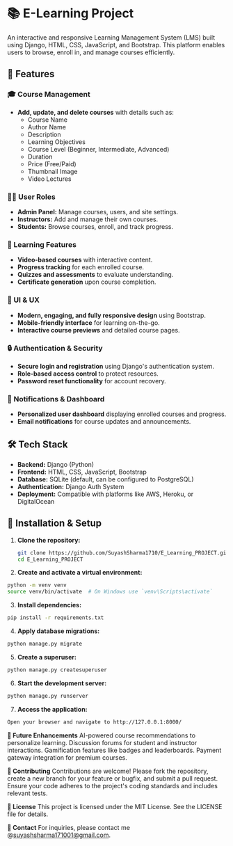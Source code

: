 # 📚 E-Learning Project

An interactive and responsive Learning Management System (LMS) built using Django, HTML, CSS, JavaScript, and Bootstrap. This platform enables users to browse, enroll in, and manage courses efficiently.

## 🚀 Features

### 🎓 Course Management
- **Add, update, and delete courses** with details such as:
  - Course Name
  - Author Name
  - Description
  - Learning Objectives
  - Course Level (Beginner, Intermediate, Advanced)
  - Duration
  - Price (Free/Paid)
  - Thumbnail Image
  - Video Lectures

### 👨‍🏫 User Roles
- **Admin Panel:** Manage courses, users, and site settings.
- **Instructors:** Add and manage their own courses.
- **Students:** Browse courses, enroll, and track progress.

### 📖 Learning Features
- **Video-based courses** with interactive content.
- **Progress tracking** for each enrolled course.
- **Quizzes and assessments** to evaluate understanding.
- **Certificate generation** upon course completion.

### 🎨 UI & UX
- **Modern, engaging, and fully responsive design** using Bootstrap.
- **Mobile-friendly interface** for learning on-the-go.
- **Interactive course previews** and detailed course pages.

### 🔒 Authentication & Security
- **Secure login and registration** using Django's authentication system.
- **Role-based access control** to protect resources.
- **Password reset functionality** for account recovery.

### 🔔 Notifications & Dashboard
- **Personalized user dashboard** displaying enrolled courses and progress.
- **Email notifications** for course updates and announcements.

## 🛠️ Tech Stack
- **Backend:** Django (Python)
- **Frontend:** HTML, CSS, JavaScript, Bootstrap
- **Database:** SQLite (default, can be configured to PostgreSQL)
- **Authentication:** Django Auth System
- **Deployment:** Compatible with platforms like AWS, Heroku, or DigitalOcean

## 📂 Installation & Setup

1. **Clone the repository:**
   ```Bash
   git clone https://github.com/SuyashSharma1710/E_Learning_PROJECT.git
   cd E_Learning_PROJECT
   ```
   
2. **Create and activate a virtual environment:**
```bash
python -m venv venv
source venv/bin/activate  # On Windows use `venv\Scripts\activate`
```

3. **Install dependencies:**
```bash
pip install -r requirements.txt
```

4. **Apply database migrations:**
```bash
python manage.py migrate
```

5. **Create a superuser:**
```bash
python manage.py createsuperuser
```

6. **Start the development server:**
```bash
python manage.py runserver
```

7. **Access the application:**
```bash
Open your browser and navigate to http://127.0.0.1:8000/
```

**🎯 Future Enhancements**
AI-powered course recommendations to personalize learning.
Discussion forums for student and instructor interactions.
Gamification features like badges and leaderboards.
Payment gateway integration for premium courses.

**🤝 Contributing**
Contributions are welcome! Please fork the repository, create a new branch for your feature or bugfix, and submit a pull request. Ensure your code adheres to the project's coding standards and includes relevant tests.

**📜 License**
This project is licensed under the MIT License. See the LICENSE file for details.

**📧 Contact**
For inquiries, please contact me @suyashsharma171001@gmail.com.

